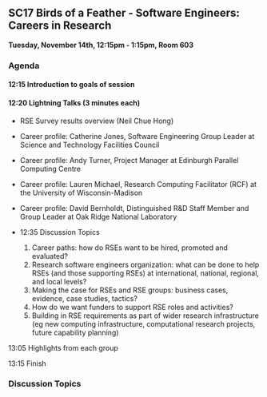 ## SC17 Birds of a Feather - Software Engineers: Careers in Research

**Tuesday, November 14th, 12:15pm - 1:15pm, Room 603**

### Agenda

#### 12:15	Introduction to goals of session

#### 12:20	Lightning Talks (3 minutes each)

  - RSE Survey results overview (Neil Chue Hong)
  - Career profile: Catherine Jones, Software Engineering Group Leader at Science and Technology Facilities Council
  - Career profile: Andy Turner, Project Manager at Edinburgh Parallel Computing Centre
  - Career profile: Lauren Michael, Research Computing Facilitator (RCF) at the University of Wisconsin-Madison
  - Career profile: David Bernholdt, Distinguished R&D Staff Member and Group Leader at Oak Ridge National Laboratory

- 12:35 Discussion Topics

  1. Career paths: how do RSEs want to be hired, promoted and evaluated?
  2. Research software engineers organization: what can be done to help RSEs (and those supporting RSEs) at international, national, regional, and local levels?
  3. Making the case for RSEs and RSE groups: business cases, evidence, case studies, tactics?
  4. How do we want funders to support RSE roles and activities?
  5. Building in RSE requirements as part of wider research infrastructure (eg new computing infrastructure, computational research projects, future capability planning)

13:05	Highlights from each group

13:15	Finish

### Discussion Topics
